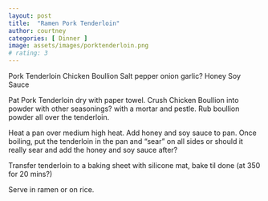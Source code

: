 ```yaml
---
layout: post
title:  "Ramen Pork Tenderloin"
author: courtney
categories: [ Dinner ]
image: assets/images/porktenderloin.png
# rating: 3
---
```

Pork Tenderloin
Chicken Boullion
Salt pepper onion garlic?
Honey
Soy Sauce

Pat Pork Tenderloin dry with paper towel. Crush Chicken Boullion into powder with other seasonings? with a mortar and pestle. Rub boullion powder all over the tenderloin. 

Heat a pan over medium high heat. Add honey and soy sauce to pan. Once boiling, put the tenderloin in the pan and “sear” on all sides or should it really sear and add the honey and soy sauce after?

Transfer tenderloin to a baking sheet with silicone mat, bake til done (at 350 for 20 mins?)

Serve in ramen or on rice.